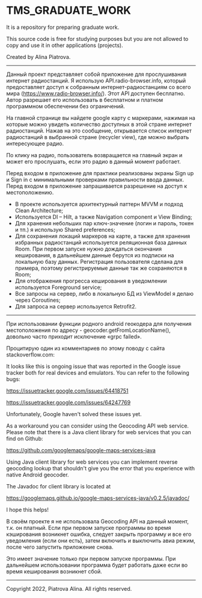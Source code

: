 # TMS_GRADUATE_WORK
It is a repository for preparing graduate work.

This source code is free for studying purposes but you are not allowed to copy and use it in other applications (projects).

Created by Alina Piatrova.

------------------

Данный проект представляет собой приложение для прослушивания интернет радиостанций. Я использую API.radio-browser.info, который предоставляет доступ к собранным интернет-радиостанциям со всего мира (https://www.radio-browser.info/). Этот API доступен бесплатно. Автор разрешает его использовать в бесплатном и платном программном обеспечении без ограничений.

На главной странице вы найдете google карту с маркерами, нажимая на которые можно увидеть количество доступных в этой стране интернет радиостанций. Нажав на это сообщение, открывается список интернет радиостанций в выбранной стране (recycler view), где можно выбрать интересующее радио.

По клику на радио, пользователь возвращается на главный экран и может его прослушать, если это радио в данный момент работает.

Перед входом в приложение для практики реализованы экраны Sign up и Sign in с минимальными проверками правильности ввода данных. Перед входом в приложение запрашивается разрешение на доступ к местоположению.

- В проекте используется архитектурный паттерн MVVM и подход Clean Architecture;
- Используется DI – Hilt, а также Navigation component и View Binding;
- Для хранения небольших пар ключ-значение (логин и пароль, токен и тп.) я использую Shared preferences;
- Для сохранения локаций маркеров на карте, а также для хранения избранных радиостанций используется реляционная база данных Room. При первом запуске нужно дождаться окончания кеширования, в дальнейшем данные берутся из подписки на локальную базу данных. Регистрация пользователя сделана для примера, поэтому регистрируемые данные так же сохраняются в Room;
- Для отображения прогресса кеширования в уведомлении используется Foreground service;
- Все запросы на сервер, либо в локальную БД из ViewModel я делаю через Coroutines;
- Для запроса на сервер используется Retrofit2.

------------------

При использовании функции родного android геокодера для получения местоположения по адресу - geocoder.getFromLocationName(), довольно часто приходит исключение «grpc failed». 

Процитирую один из комментариев по этому поводу с сайта stackoverflow.com:

It looks like this is ongoing issue that was reported in the Google issue tracker both for real devices and emulators. You can refer to the following bugs:

https://issuetracker.google.com/issues/64418751

https://issuetracker.google.com/issues/64247769

Unfortunately, Google haven't solved these issues yet.

As a workaround you can consider using the Geocoding API web service. Please note that there is a Java client library for web services that you can find on Github:

https://github.com/googlemaps/google-maps-services-java

Using Java client library for web services you can implement reverse geocoding lookup that shouldn't give you the error that you experience with native Android geocoder.

The Javadoc for client library is located at

https://googlemaps.github.io/google-maps-services-java/v0.2.5/javadoc/

I hope this helps!

В своём проекте я не использовала Geocoding API на данный момент, т.к. он платный. Если при первом запуске программы во время кэширования возникнет ошибка, следует закрыть программу и все его уведомления (если они есть), затем включить и выключить авиа режим, после чего запустить приложение снова.

Это имеет значение только при первом запуске программы. При дальнейшем использовании программа будет работать даже если во время кеширования возникнет сбой.

------------------

Copyright 2022, Piatrova Alina. All rights reserved.

